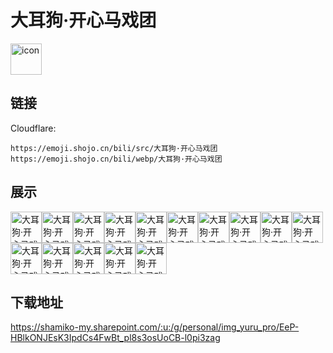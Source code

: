 # 大耳狗·开心马戏团
<img src="https://emoji.shojo.cn/bili/src/大耳狗·开心马戏团/icon.png" width="50" height="50" alt="icon">

## 链接
Cloudflare:
```
https://emoji.shojo.cn/bili/src/大耳狗·开心马戏团
https://emoji.shojo.cn/bili/webp/大耳狗·开心马戏团
```
## 展示
<img src="https://emoji.shojo.cn/bili/src/大耳狗·开心马戏团/大耳狗·开心马戏团-送花花.png" width="50" height="50" alt="大耳狗·开心马戏团-送花花"><img src="https://emoji.shojo.cn/bili/src/大耳狗·开心马戏团/大耳狗·开心马戏团-送心心.png" width="50" height="50" alt="大耳狗·开心马戏团-送心心"><img src="https://emoji.shojo.cn/bili/src/大耳狗·开心马戏团/大耳狗·开心马戏团-休息一下.png" width="50" height="50" alt="大耳狗·开心马戏团-休息一下"><img src="https://emoji.shojo.cn/bili/src/大耳狗·开心马戏团/大耳狗·开心马戏团-发糖.png" width="50" height="50" alt="大耳狗·开心马戏团-发糖"><img src="https://emoji.shojo.cn/bili/src/大耳狗·开心马戏团/大耳狗·开心马戏团-偶遇.png" width="50" height="50" alt="大耳狗·开心马戏团-偶遇"><img src="https://emoji.shojo.cn/bili/src/大耳狗·开心马戏团/大耳狗·开心马戏团-出发啦.png" width="50" height="50" alt="大耳狗·开心马戏团-出发啦"><img src="https://emoji.shojo.cn/bili/src/大耳狗·开心马戏团/大耳狗·开心马戏团-冲鸭.png" width="50" height="50" alt="大耳狗·开心马戏团-冲鸭"><img src="https://emoji.shojo.cn/bili/src/大耳狗·开心马戏团/大耳狗·开心马戏团-好耶.png" width="50" height="50" alt="大耳狗·开心马戏团-好耶"><img src="https://emoji.shojo.cn/bili/src/大耳狗·开心马戏团/大耳狗·开心马戏团-自信满满.png" width="50" height="50" alt="大耳狗·开心马戏团-自信满满"><img src="https://emoji.shojo.cn/bili/src/大耳狗·开心马戏团/大耳狗·开心马戏团-撒花.png" width="50" height="50" alt="大耳狗·开心马戏团-撒花"><img src="https://emoji.shojo.cn/bili/src/大耳狗·开心马戏团/大耳狗·开心马戏团-来一杯.png" width="50" height="50" alt="大耳狗·开心马戏团-来一杯"><img src="https://emoji.shojo.cn/bili/src/大耳狗·开心马戏团/大耳狗·开心马戏团-来呀.png" width="50" height="50" alt="大耳狗·开心马戏团-来呀"><img src="https://emoji.shojo.cn/bili/src/大耳狗·开心马戏团/大耳狗·开心马戏团-盯.png" width="50" height="50" alt="大耳狗·开心马戏团-盯"><img src="https://emoji.shojo.cn/bili/src/大耳狗·开心马戏团/大耳狗·开心马戏团-观光.png" width="50" height="50" alt="大耳狗·开心马戏团-观光"><img src="https://emoji.shojo.cn/bili/src/大耳狗·开心马戏团/大耳狗·开心马戏团-惊喜.png" width="50" height="50" alt="大耳狗·开心马戏团-惊喜">

## 下载地址

https://shamiko-my.sharepoint.com/:u:/g/personal/img_yuru_pro/EeP-HBlkONJEsK3IpdCs4FwBt_pl8s3osUoCB-l0pi3zag